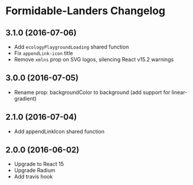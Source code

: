 # Formidable-Landers Changelog

## 3.1.0 (2016-07-06)

  * Add `ecologyPlaygroundLoading` shared function
  * Fix `appendLink-icon` title
  * Remove `xmlns` prop on SVG logos, silencing React v15.2 warnings

## 3.0.0 (2016-07-05)

  * Rename prop: backgroundColor to background (add support for linear-gradient)

## 2.1.0 (2016-07-04)

  * Add appendLinkIcon shared function

## 2.0.0 (2016-06-02)

  * Upgrade to React 15
  * Upgrade Radium
  * Add travis hook

